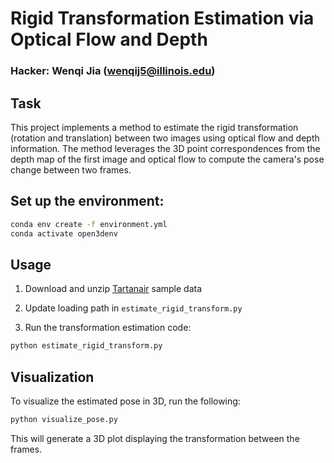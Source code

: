 <!-- 
### Set up
- Conda is recommended to manage Python packages
- Install `numpy`, `opencv`, `matplotlib`

### How to run?
- Run `Volume Fusion 2D.ipynb`

Here's a basic structure for your README file. You can adapt this to your project depending on the level of detail and additional instructions you'd like to provide.

--- -->

# Rigid Transformation Estimation via Optical Flow and Depth

### Hacker: Wenqi Jia (wenqij5@illinois.edu)

## Task

This project implements a method to estimate the rigid transformation (rotation and translation) between two images using optical flow and depth information. The method leverages the 3D point correspondences from the depth map of the first image and optical flow to compute the camera's pose change between two frames.


## Set up the environment:

```bash
conda env create -f environment.yml
conda activate open3denv
```

## Usage

1. Download and unzip [Tartanair](https://cmu.box.com/s/5ycmyx1q3vumesl0bozfze1a54ejwgmq) sample data

2. Update loading path in `estimate_rigid_transform.py`

3. Run the transformation estimation code:

```bash
python estimate_rigid_transform.py
```

## Visualization

To visualize the estimated pose in 3D, run the following:

```bash
python visualize_pose.py
```

This will generate a 3D plot displaying the transformation between the frames.
